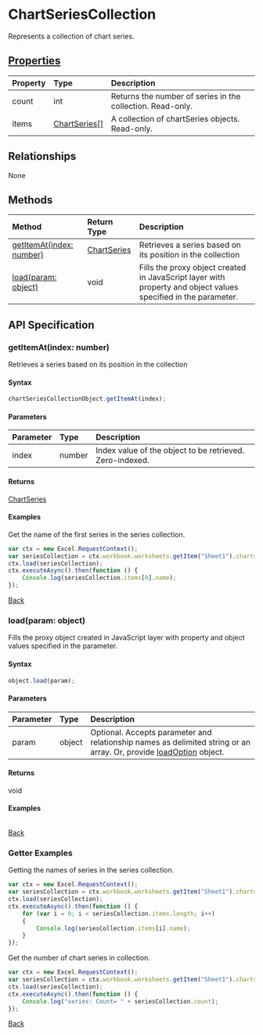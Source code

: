 # ChartSeriesCollection

Represents a collection of chart series.

## [Properties](#getter-examples)
| Property	   | Type	|Description
|:---------------|:--------|:----------|
|count|int|Returns the number of series in the collection. Read-only.|
|items|[ChartSeries[]](chartseries.md)|A collection of chartSeries objects. Read-only.|

## Relationships
None


## Methods

| Method		   | Return Type	|Description|
|:---------------|:--------|:----------|
|[getItemAt(index: number)](#getitematindex-number)|[ChartSeries](chartseries.md)|Retrieves a series based on its position in the collection|
|[load(param: object)](#loadparam-object)|void|Fills the proxy object created in JavaScript layer with property and object values specified in the parameter.|

## API Specification

### getItemAt(index: number)
Retrieves a series based on its position in the collection

#### Syntax
```js
chartSeriesCollectionObject.getItemAt(index);
```

#### Parameters
| Parameter	   | Type	|Description|
|:---------------|:--------|:----------|
|index|number|Index value of the object to be retrieved. Zero-indexed.|

#### Returns
[ChartSeries](chartseries.md)

#### Examples

Get the name of the first series in the series collection.
```js
var ctx = new Excel.RequestContext();
var seriesCollection = ctx.workbook.worksheets.getItem("Sheet1").charts.getItem("Chart1").series;
ctx.load(seriesCollection);
ctx.executeAsync().then(function () {
	Console.log(seriesCollection.items[0].name);
});
```


[Back](#methods)

### load(param: object)
Fills the proxy object created in JavaScript layer with property and object values specified in the parameter.

#### Syntax
```js
object.load(param);
```

#### Parameters
| Parameter	   | Type	|Description|
|:---------------|:--------|:----------|
|param|object|Optional. Accepts parameter and relationship names as delimited string or an array. Or, provide [loadOption](loadoption.md) object.|

#### Returns
void

#### Examples
```js

```

[Back](#methods)

### Getter Examples
Getting the names of series in the series collection.

```js
var ctx = new Excel.RequestContext();
var seriesCollection = ctx.workbook.worksheets.getItem("Sheet1").charts.getItem("Chart1").series;
ctx.load(seriesCollection);
ctx.executeAsync().then(function () {
	for (var i = 0; i < seriesCollection.items.length; i++)
	{
		Console.log(seriesCollection.items[i].name);
	}
});
```

Get the number of chart series in collection.

```js
var ctx = new Excel.RequestContext();
var seriesCollection = ctx.workbook.worksheets.getItem("Sheet1").charts.getItem("Chart1").series;
ctx.load(seriesCollection);
ctx.executeAsync().then(function () {
	Console.log("series: Count= " + seriesCollection.count);
});

```


[Back](#properties)
